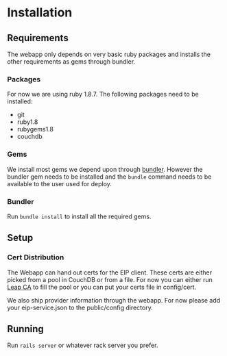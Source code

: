 # Installation #

## Requirements ##

The webapp only depends on very basic ruby packages and installs the other requirements as gems through bundler.

### Packages ###

For now we are using ruby 1.8.7. The following packages need to be installed:

* git
* ruby1.8
* rubygems1.8
* couchdb

### Gems ###

We install most gems we depend upon through [bundler](http://gembundler.com). However the bundler gem needs to be installed and the `bundle` command needs to be available to the user used for deploy.

### Bundler ###

Run `bundle install` to install all the required gems.

## Setup ##

### Cert Distribution ###

The Webapp can hand out certs for the EIP client. These certs are either picked from a pool in CouchDB or from a file. For now you can either run [Leap CA](http://github.com/leapcode/leap_ca) to fill the pool or you can put your certs file in config/cert.

We also ship provider information through the webapp. For now please add your eip-service.json to the public/config directory.

## Running ##

Run `rails server` or whatever rack server you prefer.

